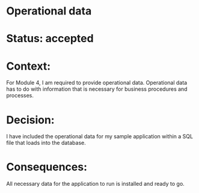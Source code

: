 # Operational data
# Status: accepted
# Context:
For Module 4, I am required to provide operational data. Operational data has to do with information that is necessary for business procedures and processes.
# Decision:
I have included the operational data for my sample application within a SQL file that loads into the database.
# Consequences:
All necessary data for the application to run is installed and ready to go. 